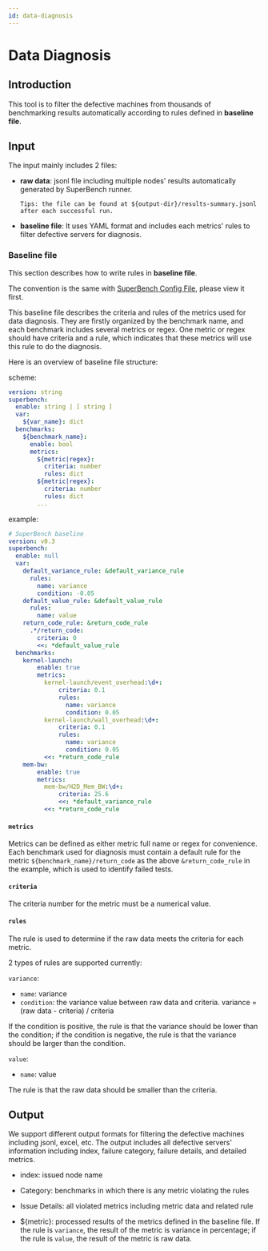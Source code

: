 ```yaml
---
id: data-diagnosis
---
```


# Data Diagnosis

## Introduction

This tool is to filter the defective machines from thousands of benchmarking results automatically according to rules defined in **baseline file**.

## Input

The input mainly includes 2 files:

 - **raw data**: jsonl file including multiple nodes' results automatically generated by SuperBench runner.

    `Tips: the file can be found at ${output-dir}/results-summary.jsonl after each successful run.`

 - **baseline file**: It uses YAML format and includes each metrics' rules to filter defective servers for diagnosis.

### Baseline file

This section describes how to write rules in **baseline file**.

The convention is the same with [SuperBench Config File](https://microsoft.github.io/superbenchmark/docs/superbench-config), please view it first.

This baseline file describes the criteria and rules of the metrics used for data diagnosis. They are firstly organized by the benchmark name, and each benchmark includes several metrics or regex. One metric or regex should have criteria and a rule, which indicates that these metrics will use this rule to do the diagnosis.

Here is an overview of baseline file structure:

scheme:
```yaml
version: string
superbench:
  enable: string | [ string ]
  var:
    ${var_name}: dict
  benchmarks:
    ${benchmark_name}:
      enable: bool
      metrics:
        ${metric|regex}:
          criteria: number
          rules: dict
        ${metric|regex}:
          criteria: number
          rules: dict
        ...
```

example:
```yaml
# SuperBench baseline
version: v0.3
superbench:
  enable: null
  var:
    default_variance_rule: &default_variance_rule
      rules:
        name: variance
        condition: -0.05
    default_value_rule: &default_value_rule
      rules:
        name: value
    return_code_rule: &return_code_rule
      .*/return_code:
        criteria: 0
        <<: *default_value_rule
  benchmarks:
    kernel-launch:
        enable: true
        metrics:
          kernel-launch/event_overhead:\d+:
              criteria: 0.1
              rules:
                name: variance
                condition: 0.05
          kernel-launch/wall_overhead:\d+:
              criteria: 0.1
              rules:
                name: variance
                condition: 0.05
          <<: *return_code_rule
    mem-bw:
        enable: true
        metrics:
          mem-bw/H2D_Mem_BW:\d+:
              criteria: 25.6
              <<: *default_variance_rule
          <<: *return_code_rule
```

#### `metrics`

Metrics can be defined as either metric full name or regex for convenience.
Each benchmark used for diagnosis must contain a default rule for the metric `${benchmark_name}/return_code` as the above `&return_code_rule` in the example, which is used to identify failed tests.

#### `criteria`

The criteria number for the metric must be a numerical value.

#### `rules`

The rule is used to determine if the raw data meets the criteria for each metric.

2 types of rules are supported currently:

 `variance`:

   - `name`: variance
   - `condition`: the variance value between raw data and criteria. variance = (raw data - criteria) / criteria

  If the condition is positive, the rule is that the variance should be lower than the condition; if the condition is negative, the rule is that the variance should be larger than the condition.


  `value`:

  - `name`: value

  The rule is that the raw data should be smaller than the criteria.

## Output

We support different output formats for filtering the defective machines including jsonl, excel, etc. The output includes all defective servers' information including index, failure category, failure details, and detailed metrics.

- index: issued node name

- Category: benchmarks in which there is any metric violating the rules

- Issue Details: all violated metrics including metric data and related rule

- ${metric}: processed results of the metrics defined in the baseline file. If the rule is `variance`, the result of the metric is variance in percentage; if the rule is `value`, the result of the metric is raw data.
